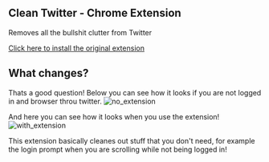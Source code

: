 ## Clean Twitter - Chrome Extension

Removes all the bullshit clutter from Twitter

[Click here to install the original extension](https://chrome.google.com/webstore/detail/clean-twitter/ibcjnfhpdjinbcmojnmpnokcgfljiebb)


## What changes?
Thats a good question!
Below you can see how it looks if you are not logged in and browser throu twitter.
![no_extension](https://user-images.githubusercontent.com/53257574/184091621-534b226f-e228-428f-b2da-5a8b73efd070.png)

And here you can see how it looks when you use the extension!
![with_extension](https://user-images.githubusercontent.com/53257574/184091929-7f885081-7481-4545-90b4-1fc466291487.png)

This extension basically cleanes out stuff that you don't need, for example the login prompt when you are scrolling while not being logged in!

